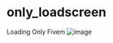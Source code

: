 # only_loadscreen
Loading Only Fivem
![image](https://github.com/DrQwerciaks/only_loadscreen/assets/77661984/8adda63e-d69a-4fce-8d2c-337c1fee7ae9)
